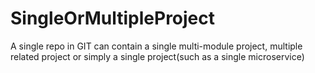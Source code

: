 # SingleOrMultipleProject
A single repo in GIT can contain a single multi-module project, multiple related project or simply a single project(such as a single microservice)
